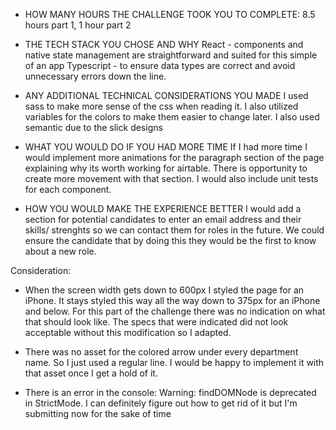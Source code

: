 - HOW MANY HOURS THE CHALLENGE TOOK YOU TO COMPLETE: 8.5 hours part 1, 1 hour part 2

- THE TECH STACK YOU CHOSE AND WHY
  React - components and native state management are straightforward and suited for this simple of an app
  Typescript - to ensure data types are correct and avoid unnecessary errors down the line.

- ANY ADDITIONAL TECHNICAL CONSIDERATIONS YOU MADE
  I used sass to make more sense of the css when reading it. I also utilized variables for the colors to make them easier to change later. I also used semantic due to the slick designs

- WHAT YOU WOULD DO IF YOU HAD MORE TIME
  If I had more time I would implement more animations for the paragraph section of the page explaining why its worth working for airtable. There is opportunity to create more movement with that section. I would also include unit tests for each component.

- HOW YOU WOULD MAKE THE EXPERIENCE BETTER
  I would add a section for potential candidates to enter an email address and their skills/ strenghts so we can contact them for roles in the future. We could ensure the candidate that by doing this they would be the first to know about a new role.

Consideration:

- When the screen width gets down to 600px I styled the page for an iPhone. It stays styled
  this way all the way down to 375px for an iPhone and below. For this part of the challenge there was no indication on what that should look like. The specs that were indicated did not look acceptable without this modification so I adapted.

- There was no asset for the colored arrow under every department name. So I just used a
  regular line. I would be happy to implement it with that asset once I get a hold of it.

- There is an error in the console: Warning: findDOMNode is deprecated in StrictMode.
  I can definitely figure out how to get rid of it but I'm submitting now for the sake of time
